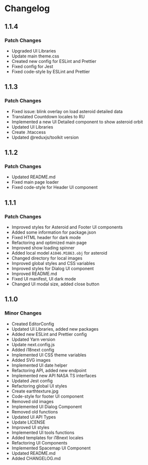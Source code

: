 # Changelog

## 1.1.4

### Patch Changes

- Upgraded UI Libraries
- Update main theme.css
- Created new config for ESLint and Prettier
- Fixed config for Jest
- Fixed code-style by ESLint and Prettier

## 1.1.3

### Patch Changes

- Fixed issue: blink overlay on load asteroid detailed data
- Translated Countdown locales to RU
- Implemented a new UI Detailed component to show asteroid orbit
- Updated UI Libraries
- Create .htaccess
- Updated @reduxjs/toolkit version

## 1.1.2

### Patch Changes

- Updated README.md
- Fixed main page loader
- Fixed code-style for Header UI component

## 1.1.1

### Patch Changes

- Improved styles for Asteroid and Footer UI components
- Added some information for package.json
- Fixed HTML header for dark mode
- Refactoring and optimized main page
- Improved show loading spinner
- Added local model `A1046.M1863.obj` for asteroid
- Changed directory for local images
- Improved global styles and CSS variables
- Improved styles for Dialog UI component
- Improved README.md
- Fixed UI manifest, UI dark mode
- Changed UI modal size, added close button

## 1.1.0

### Minor Changes

- Created EditorConfig
- Updated UI Libraries, added new packages
- Added new ESLint and Prettier config
- Updated Yarn version
- Update next.config.js
- Added i18next config
- Implemented UI CSS theme variables
- Added SVG images
- Implemented UI date helper
- Refactoring API, added new endpoint
- Implemented new API NASA TS interfaces
- Updated Jest config
- Refactoring global UI styles
- Create earthtexture.jpg
- Code-style for footer UI component
- Removed old images
- Implemented UI Dialog Component
- Removed old functions
- Updated UI API Types
- Update LICENSE
- Improved UI styles
- Implemented UI tools functions
- Added templates for i18next locales
- Refactoring UI Components
- Implemented Spacemap UI Component
- Updated README.md
- Added CHANGELOG.md
